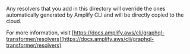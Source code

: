 Any resolvers that you add in this directory will override the ones automatically generated by Amplify CLI and will be directly copied to the cloud.

For more information, visit [https://docs.amplify.aws/cli/graphql-transformer/resolvers](https://docs.amplify.aws/cli/graphql-transformer/resolvers)
